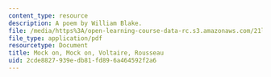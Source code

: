 ```yaml
---
content_type: resource
description: A poem by William Blake.
file: /media/https%3A/open-learning-course-data-rc.s3.amazonaws.com/21l-002-foundations-of-western-culture-ii-fall-2002/2cde8827939edb81fd896a464592f2a6_blake.pdf
file_type: application/pdf
resourcetype: Document
title: Mock on, Mock on, Voltaire, Rousseau
uid: 2cde8827-939e-db81-fd89-6a464592f2a6
---
```


